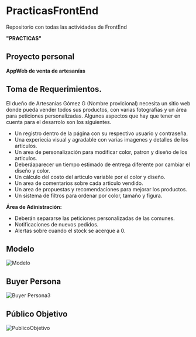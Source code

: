
# PracticasFrontEnd
Repositorio con todas las actividades de FrontEnd

**"PRACTICAS"**

## Proyecto personal

**AppWeb de venta de artesanías**


## **Toma de Requerimientos.**

El dueño de Artesanias Gómez G (Nombre provicional) necesita un sitio web donde pueda vender todos sus productos, con varias fotografias y un área para peticiones personalizadas. Algunos aspectos que hay que tener en cuenta para el desarrolo son los siguientes.

- Un registro dentro de la página con su respectivo usuario y contraseña.
- Una experiecia visual y agradable con varias imagenes y detalles de los articulos.
- Un area de personalización para modificar color, patron y diseño de los articulos.
- Deberáaparecer un tiempo estimado de entrega diferente por cambiar el diseño y color.
- Un cálculo del costo del articulo variable por el color y diseño.
- Un area de comentarios sobre cada articulo vendido.
- Un area de propuestas y recomendaciones para mejorar los productos.
- Un sistema de filtros para ordenar por color, tamaño y figura.


**Área de Adinistración:**
- Deberán separarse las peticiones personalizadas de las comunes.
- Notificaciones de nuevos pedidos.
- Alertas sobre cuando el stock se acerque a 0.


## **Modelo**
![Modelo](https://user-images.githubusercontent.com/114200543/198056691-a8740921-0288-4934-ac40-3091738ec267.png)

## **Buyer Persona**
![Buyer Persona3](https://user-images.githubusercontent.com/114200543/198094687-eaee9850-665e-4cab-8762-9634ab2990a6.jpg)






## **Público Objetivo**
![PublicoObjetivo](https://user-images.githubusercontent.com/114200543/198077953-40f96bd1-5faa-4d88-88e7-6ac47ccce298.jpg)

